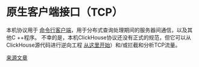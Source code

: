 # 原生客户端接口（TCP）

本机协议用于 [命令行客户端](cli.md)，用于分布式查询处理期间的服务器间通信，以及其他C ++程序。 不幸的是，本机ClickHouse协议还没有正式的规范，但它可以从ClickHouse源代码进行逆向工程 [从这里开始](https://github.com/yandex/ClickHouse/tree/master/dbms/src/Client)）和/或拦截和分析TCP流量。

[来源文章](https://clickhouse.yandex/docs/zh/interfaces/tcp/) <!--hide-->
